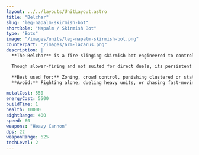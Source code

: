 ```yaml
---
layout: ../../layouts/UnitLayout.astro
title: "Belchar"
slug: "leg-napalm-skirmish-bot"
shortRole: "Napalm / Skirmish Bot"
type: "Bots"
image: "/images/units/leg-napalm-skirmish-bot.png"
counterpart: "/images/arm-lazarus.png"
description: |
  **The Belchar** is a fire-slinging skirmish bot engineered to control space and pressure formations with incendiary area denial. Equipped with a napalm cannon, it excels at flushing enemies from cover, disrupting light squads, and creating lasting fire zones that punish poor positioning.

  Though slower-firing and not suited for direct duels, its persistent burn damage makes it a powerful support unit when paired with frontline tanks or riot bots. The Belchar thrives when used to choke off retreat paths or saturate choke points with flame.

  **Best used for:** Zoning, crowd control, punishing clustered or static enemies  
  **Avoid:** Fighting alone, dueling heavy units, or chasing fast-moving targets

metalCost: 550
energyCost: 5500
buildTime: 1
health: 10000
sightRange: 400
speed: 60
weapons: "Heavy Cannon"
dps: 22
weaponRange: 625
techLevel: 2
---
```

